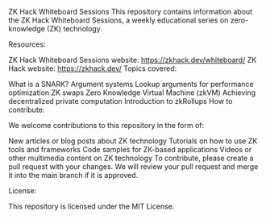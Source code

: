 ZK Hack Whiteboard Sessions
This repository contains information about the ZK Hack Whiteboard Sessions, a weekly educational series on zero-knowledge (ZK) technology.

Resources:

ZK Hack Whiteboard Sessions website: https://zkhack.dev/whiteboard/
ZK Hack website: https://zkhack.dev/
Topics covered:

What is a SNARK?
Argument systems
Lookup arguments for performance optimization
ZK swaps
Zero Knowledge Virtual Machine (zkVM)
Achieving decentralized private computation
Introduction to zkRollups
How to contribute:

We welcome contributions to this repository in the form of:

New articles or blog posts about ZK technology
Tutorials on how to use ZK tools and frameworks
Code samples for ZK-based applications
Videos or other multimedia content on ZK technology
To contribute, please create a pull request with your changes. We will review your pull request and merge it into the main branch if it is approved.

License:

This repository is licensed under the MIT License.
